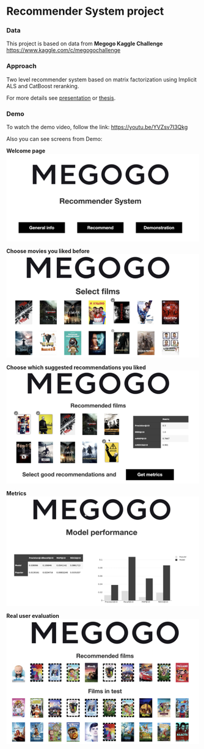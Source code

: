 # Recommender System project

### Data
This project is based on data from <b>Megogo Kaggle Challenge</b>
https://www.kaggle.com/c/megogochallenge

### Approach
Two level recommender system based on matrix factorization using Implicit ALS and CatBoost reranking.

For more details see <a href="https://docs.google.com/presentation/d/1e-i661f_rd7ho_05pS06OlydOVATqEDSocg7_MsazPg/edit?usp=sharing">presentation</a> or <a href="https://github.com/MaksTarnavskyi/RecommenderSystem/blob/main/docs/%D0%94%D0%B8%D0%BF%D0%BB%D0%BE%D0%BC_%D0%A2%D0%B0%D1%80%D0%BD%D0%B0%D0%B2%D1%81%D1%8C%D0%BA%D0%B8%D0%B9_%D0%9C%D0%B0%D0%BA%D1%81%D0%B8%D0%BC_%D0%9A%D0%9051.pdf">thesis</a>.

### Demo
To watch the demo video, follow the link: https://youtu.be/YVZsv7I3Qkg

Also you can see screens from Demo:

<b>Welcome page</b>
![Welcome page](https://github.com/MaksTarnavskyi/RecommenderSystem/blob/main/screens/welcome.png?raw=true)

<b>Choose movies you liked before</b>
![Select films](https://github.com/MaksTarnavskyi/RecommenderSystem/blob/main/screens/select_films.png?raw=true)

<b>Choose which suggested recommendations you liked</b>
![Get metrics](https://github.com/MaksTarnavskyi/RecommenderSystem/blob/main/screens/metrics.png?raw=true)

<b>Metrics</b>
![Compare results](https://github.com/MaksTarnavskyi/RecommenderSystem/blob/main/screens/compare_results.png?raw=true)

<b>Real user evaluation</b>
![Visualize evaluation](https://github.com/MaksTarnavskyi/RecommenderSystem/blob/main/screens/visulize_evaluation.png?raw=true)





